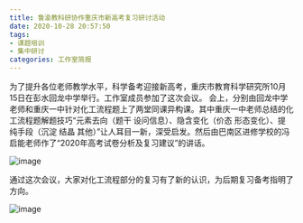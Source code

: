 ```yaml
---
title: 鲁渝教科研协作重庆市新高考复习研讨活动
date: 2020-10-28 20:57:50
tags:
- 课题培训
- 集中研讨
categories: 工作室简报
---
```

为了提升各位老师教学水平，科学备考迎接新高考，重庆市教育科学研究所10月15日在彭水回龙中学举行。工作室成员参加了这次会议。
会上，分别由回龙中学老师和重庆一中针对化工流程题上了两堂同课异构课。其中重庆一中老师总结的化工流程题解题技巧“元素去向（题干 设问信息）、隐含变化（价态 形态变化）、提纯手段（沉淀 结晶 其他）”让人耳目一新，深受启发。然后由巴南区进修学校的冯启能老师作了“2020年高考试卷分析及复习建议”的讲话。  
  
![image](/img/20201015-pengshui-1.jpg)

通过这次会议，大家对化工流程部分的复习有了新的认识，为后期复习备考指明了方向。  

![image](/img/20201015-pengshui-2.jpg)
